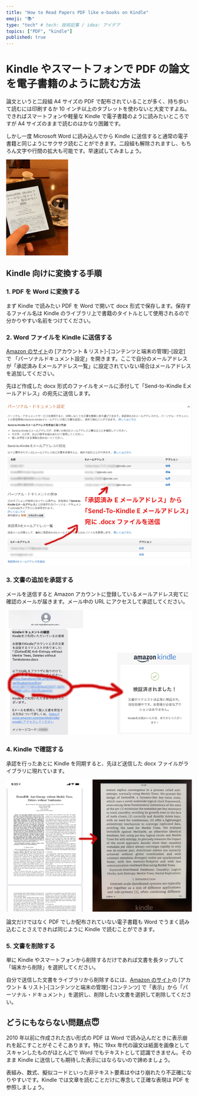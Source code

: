 ```yaml
---
title: "How to Read Papers PDF like e-books on Kindle"
emoji: "📚"
type: "tech" # tech: 技術記事 / idea: アイデア
topics: ["PDF", "kindle"]
published: true
---
```


# Kindle やスマートフォンで PDF の論文を電子書籍のように読む方法

論文というと二段組 A4 サイズの PDF で配布されていることが多く、持ち歩いて読むには印刷するか 10 インチ以上のタブレットを使わないと大変ですよね。できればスマートフォンや軽量な Kindle で電子書籍のように読みたいところですが A4 サイズのままで読むのはかなり困難です。

しかし一度 Microsoft Word に読み込んでから Kindle に送信すると通常の電子書籍と同じようにサクサク読むことができます。二段組も解除されますし、もちろん文字や行間の拡大も可能です。早速試してみましょう。

![Paper on Kindle](/images/how-to-read-pdf-paper-on-kindle/paper-on-kindle.gif)

## Kindle 向けに変換する手順

### 1. PDF を Word に変換する

まず Kindle で読みたい PDF を Word で開いて docx 形式で保存します。保存するファイル名は Kindle のライブラリ上で書籍のタイトルとして使用されるので分かりやすい名前をつけてください。

### 2. Word ファイルを Kindle に送信する

[Amazon のサイト](https://www.amazon.co.jp/)の [アカウント & リスト]-[コンテンツと端末の管理]-[設定] で
「パーソナルドキュメント設定」を開きます。ここで自分のメールアドレスが「承認済み Eメールアドレス一覧」に設定されていない場合はメールアドレスを追加してください。

先ほど作成した docx 形式のファイルをメールに添付して「Send-to-Kindle Eメールアドレス」の宛先に送信します。

![Kindle Settings](/images/how-to-read-pdf-paper-on-kindle/kindle-settings.png)

### 3. 文書の追加を承認する

メールを送信すると Amazon アカウントに登録しているメールアドレス宛てに確認のメールが届きます。メール中の URL にアクセスして承認してください。

![Approve Document](/images/how-to-read-pdf-paper-on-kindle/approval.png)

### 4. Kindle で確認する

承認を行ったあとに Kindle を同期すると、先ほど送信した docx ファイルがライブラリに現れています。

![Sync and Download Document](/images/how-to-read-pdf-paper-on-kindle/complete.png)

論文だけではなく PDF でしか配布されていない電子書籍も Word でうまく読み込むことさえできれば同じように Kindle で読むことができます。

### 5. 文書を削除する

単に Kindle やスマートフォンから削除するだけであれば文書を長タップして「端末から削除」を選択してください。

自分で送信した文書をライブラリから削除するには、[Amazon のサイト](https://www.amazon.co.jp/)の [アカウント & リスト]-[コンテンツと端末の管理]-[コンテンツ] で「表示」から「パーソナル・ドキュメント」を選択し、削除したい文書を選択して削除してください。

## どうにもならない問題点😇

2010 年以前に作成された古い形式の PDF は Word で読み込んだときに表示崩れを起こすことがそこそこあります。特に 19xx 年代の論文は紙面を画像としてスキャンしたものがほとんどで Word でもテキストとして認識できません。そのまま Kindle に送信しても期待した表示にはならないので諦めましょう。

表組み、数式、擬似コードといった非テキスト要素はやはり崩れたり不正確になりやすいです。Kindle では文章を読むことだけに専念して正確な表現は PDF を参照しましょう。

